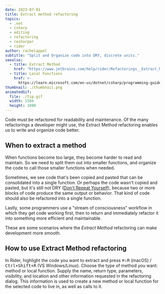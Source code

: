 ```yaml
---
date: 2023-07-01
title: Extract method refactoring
topics:
  - .net
  - csharp
  - editing
  - refactoring
  - resharper
  - rider
author: rachelappel
subtitle: "Split and Organize code into DRY, discrete units."
seealso:
  - title: Extract Method
    href: "https://www.jetbrains.com/help/rider/Refactorings__Extract_Method.html"
  - title: Local Functions
    href: >-
      https://learn.microsoft.com/en-us/dotnet/csharp/programming-guide/classes-and-structs/local-functions
thumbnail: ./thumbnail.png
animatedGif:
  file: ./tip.gif
  width: 1584
  height: 1080
---
```


Code must be refactored for readability and maintenance.
Of the many refactorings a developer might use, the Extract Method refactoring enables us to write and organize code better.

## When to extract a method

When functions become too large, they become harder to read and maintain.
So we need to split them out into smaller functions, and organize the code to call those smaller functions when needed.

Sometimes, we see code that's been copied and pasted that can be consolidated into a single function.
Or perhaps the code wasn't copied and pasted, but it's still not DRY ([Don't Repeat Yourself](https://en.wikipedia.org/wiki/Don%27t_repeat_yourself)), because two or more blocks of code produce the same output or behavior.
That kind of code should also be refactored into a single function.

Lastly, some programmers use a "stream of consciousness" workflow in which they get code working first, then to return and immediately refactor it into something more efficient and maintainable.

These are some scenarios where the _Extract Method_ refactoring can make development more smooth.

## How to use Extract Method refactoring

In Rider, highlight the code you want to extract and press <kbd>⌘⇧R</kbd> (macOS) / <kbd>Ctrl+Shift+R</kbd> (VS Windows/Linux).
Choose the type of method you want: method or local function.
Supply the name, return type, parameters, visibility, and location and other information requested in the refactoring dialog.
This information is used to create a new method or local function for the selected code to live in, as well as calls to it.
